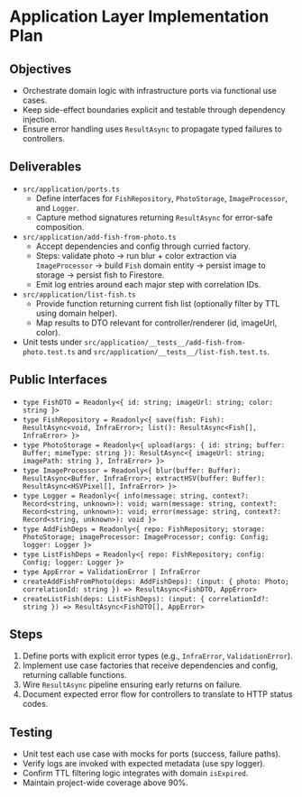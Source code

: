 # Application Layer Implementation Plan

## Objectives
- Orchestrate domain logic with infrastructure ports via functional use cases.
- Keep side-effect boundaries explicit and testable through dependency injection.
- Ensure error handling uses `ResultAsync` to propagate typed failures to controllers.

## Deliverables
- `src/application/ports.ts`
  - Define interfaces for `FishRepository`, `PhotoStorage`, `ImageProcessor`, and `Logger`.
  - Capture method signatures returning `ResultAsync` for error-safe composition.
- `src/application/add-fish-from-photo.ts`
  - Accept dependencies and config through curried factory.
  - Steps: validate photo → run blur + color extraction via `ImageProcessor` → build `Fish` domain entity → persist image to storage → persist fish to Firestore.
  - Emit log entries around each major step with correlation IDs.
- `src/application/list-fish.ts`
  - Provide function returning current fish list (optionally filter by TTL using domain helper).
  - Map results to DTO relevant for controller/renderer (id, imageUrl, color).
- Unit tests under `src/application/__tests__/add-fish-from-photo.test.ts` and `src/application/__tests__/list-fish.test.ts`.

## Public Interfaces
- `type FishDTO = Readonly<{ id: string; imageUrl: string; color: string }>`
- `type FishRepository = Readonly<{ save(fish: Fish): ResultAsync<void, InfraError>; list(): ResultAsync<Fish[], InfraError> }>`
- `type PhotoStorage = Readonly<{ upload(args: { id: string; buffer: Buffer; mimeType: string }): ResultAsync<{ imageUrl: string; imagePath: string }, InfraError> }>`
- `type ImageProcessor = Readonly<{ blur(buffer: Buffer): ResultAsync<Buffer, InfraError>; extractHSV(buffer: Buffer): ResultAsync<HSVPixel[], InfraError> }>`
- `type Logger = Readonly<{ info(message: string, context?: Record<string, unknown>): void; warn(message: string, context?: Record<string, unknown>): void; error(message: string, context?: Record<string, unknown>): void }>`
- `type AddFishDeps = Readonly<{ repo: FishRepository; storage: PhotoStorage; imageProcessor: ImageProcessor; config: Config; logger: Logger }>`
- `type ListFishDeps = Readonly<{ repo: FishRepository; config: Config; logger: Logger }>`
- `type AppError = ValidationError | InfraError`
- `createAddFishFromPhoto(deps: AddFishDeps): (input: { photo: Photo; correlationId: string }) => ResultAsync<FishDTO, AppError>`
- `createListFish(deps: ListFishDeps): (input: { correlationId?: string }) => ResultAsync<FishDTO[], AppError>`

## Steps
1. Define ports with explicit error types (e.g., `InfraError`, `ValidationError`).
2. Implement use case factories that receive dependencies and config, returning callable functions.
3. Wire `ResultAsync` pipeline ensuring early returns on failure.
4. Document expected error flow for controllers to translate to HTTP status codes.

## Testing
- Unit test each use case with mocks for ports (success, failure paths).
- Verify logs are invoked with expected metadata (use spy logger).
- Confirm TTL filtering logic integrates with domain `isExpired`.
- Maintain project-wide coverage above 90%.
